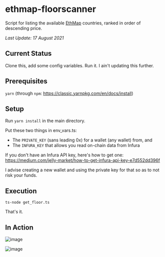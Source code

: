 # ethmap-floorscanner

Script for listing the available [EthMap](https://willdn.github.io/ETHMap/#/) countries, ranked in order of descending price.

*Last Update: 17 August 2021*

## Current Status

Clone this, add some config variables. Run it. I ain't updating this further.

## Prerequisites

`yarn` (through `npm`: https://classic.yarnpkg.com/en/docs/install)

## Setup

Run `yarn install` in the main directory.

Put these two things in env_vars.ts:

* The `PRIVATE_KEY` (sans leading 0x) for a wallet (any wallet) from, and
* The `INFURA_KEY` that allows you read on-chain data from Infura

If you don't have an Infura API key, here's how to get one: https://medium.com/jelly-market/how-to-get-infura-api-key-e7d552dd396f

I advise creating a new wallet and using the private key for that so as to not risk your funds.

## Execution

`ts-node get_floor.ts`

That's it. 

## In Action

![image](https://user-images.githubusercontent.com/36096924/129740921-e033f0ff-2399-479c-9cd9-951724544e85.png)

![image](https://user-images.githubusercontent.com/36096924/129740982-18eb87a8-f995-4747-9caf-e7331643ec19.png)

